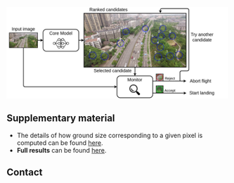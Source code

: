![Overview of the proposed approach](Images/overview_icra.png "Overview of the proposed approach")

## Supplementary material

* The details of how ground size corresponding to a given pixel is computed can be found [here](Supplementary/ICRA2022_supplementary_pixelSize.pdf). 
* **Full results** can be found [here](https://github.com/jorisguerin/ANITI_UavEmergencyLanding/blob/gh-pages/Supplementary/full_results.csv).

## 
## Contact
